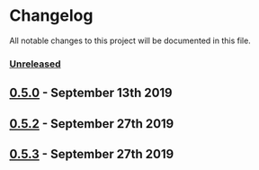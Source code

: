 # Changelog

All notable changes to this project will be documented in this file.

### [Unreleased][HEAD]

## [0.5.0] - September 13th 2019

## [0.5.2] - September 27th 2019

## [0.5.3] - September 27th 2019

[0.5.0]: https://github.com/Esri/solution.js/compare/a41f3b856898e7fbac679ffb44de1c38f55260e3...v0.5.0 "v0.5.0"
[0.5.2]: https://github.com/Esri/solution.js/compare/v0.5.0...v0.5.2 "v0.5.2"
[0.5.3]: https://github.com/Esri/solution.js/compare/v0.5.2...v0.5.3 "v0.5.3"
[HEAD]: https://github.com/Esri/solution.js/compare/v0.5.3...HEAD "Unreleased Changes"
